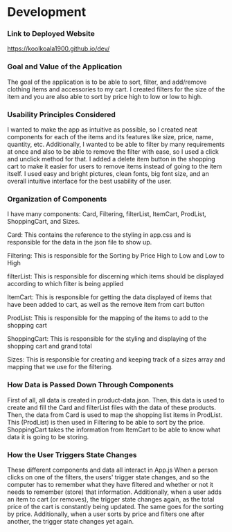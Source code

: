 # Development

### Link to Deployed Website
https://koolkoala1900.github.io/dev/

### Goal and Value of the Application
The goal of the application is to be able to sort, filter, and add/remove clothing items and accessories to my cart.
I created filters for the size of the item and you are also able to sort by price high to low or low to high.

### Usability Principles Considered
I wanted to make the app as intuitive as possible, so I created neat components for each of the items and its features like size, price, name, quantity, etc.
Additionally, I wanted to be able to filter by many requirements at once and also to be able to remove the filter with ease, so I used a click and unclick method for that.
I added a delete item button in the shopping cart to make it easier for users to remove items instead of going to the item itself.
I used easy and bright pictures, clean fonts, big font size, and an overall intuitive interface for the best usability of the user.

### Organization of Components
I have many components: Card, Filtering, filterList, ItemCart, ProdList, ShoppingCart, and Sizes.


Card: This contains the reference to the styling in app.css and is responsible for the data in the json file to show up.


Filtering: This is responsible for the Sorting by Price High to Low and Low to High


filterList: This is responsible for discerning which items should be displayed according to which filter is being applied


ItemCart: This is responsible for getting the data displayed of items that have been added to cart, as well as the remove item from cart button


ProdList: This is responsible for the mapping of the items to add to the shopping cart


ShoppingCart: This is responsible for the styling and displaying of the shopping cart and grand total


Sizes: This is responsible for creating and keeping track of a sizes array and mapping that we use for the filtering.


### How Data is Passed Down Through Components
First of all, all data is created in product-data.json.
Then, this data is used to create and fill the Card and filterList files with the data of these products.
Then, the data from Card is used to map the shopping list items in ProdList.
This (ProdList) is then used in Filtering to be able to sort by the price.
ShoppingCart takes the information from ItemCart to be able to know what data it is going to be storing.

### How the User Triggers State Changes
These different components and data all interact in App.js
When a person clicks on one of the filters, the users' trigger state changes, and so the computer has to remember what they have filtered and whether or not it needs to remember (store) that information. 
Additionally, when a user adds an item to cart (or removes), the trigger state changes again, as the total price of the cart is constantly being updated.
The same goes for the sorting by price.
Additionally, when a user sorts by price and filters one after another, the trigger state changes yet again.

